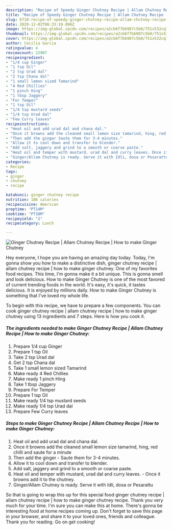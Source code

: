 ```yaml
---
description: "Recipe of Speedy Ginger Chutney Recipe | Allam Chutney Recipe | How to make Ginger Chutney"
title: "Recipe of Speedy Ginger Chutney Recipe | Allam Chutney Recipe | How to make Ginger Chutney"
slug: 6718-recipe-of-speedy-ginger-chutney-recipe-allam-chutney-recipe-how-to-make-ginger-chutney
date: 2020-12-02T06:33:19.096Z
image: https://img-global.cpcdn.com/recipes/a2cb6f7bb987c5b0/751x532cq70/ginger-chutney-recipe-allam-chutney-recipe-how-to-make-ginger-chutney-recipe-main-photo.jpg
thumbnail: https://img-global.cpcdn.com/recipes/a2cb6f7bb987c5b0/751x532cq70/ginger-chutney-recipe-allam-chutney-recipe-how-to-make-ginger-chutney-recipe-main-photo.jpg
cover: https://img-global.cpcdn.com/recipes/a2cb6f7bb987c5b0/751x532cq70/ginger-chutney-recipe-allam-chutney-recipe-how-to-make-ginger-chutney-recipe-main-photo.jpg
author: Cecilia Garcia
ratingvalue: 4
reviewcount: 22907
recipeingredient:
- "1/4 cup Ginger"
- "1 tsp Oil"
- "2 tsp Urad dal"
- "2 tsp Chana dal"
- "1 small lemon sized Tamarind"
- "4 Red Chillies"
- "1 pinch Hing"
- "1 tbsp Jaggery"
- "For Temper"
- "1 tsp Oil"
- "1/4 tsp mustard seeds"
- "1/4 tsp Urad dal"
- "Few Curry leaves"
recipeinstructions:
- "Heat oil and add urad dal and chana dal."
- "Once it browns add the cleaned small lemon size tamarind, hing, red chilli and saute for a minute"
- "Then add the ginger Saute them for 3-4 minutes."
- "Allow it to cool down and transfer to blender."
- "Add salt, jaggery and grind to a smooth or coarse paste."
- "Heat oil and temper with mustard, urad dal and curry leaves. Once it browns add it to the chutney."
- "Ginger/Allam Chutney is ready. Serve it with Idli, dosa or Pesarattu"
categories:
- Recipe
tags:
- ginger
- chutney
- recipe

katakunci: ginger chutney recipe 
nutrition: 186 calories
recipecuisine: American
preptime: "PT14M"
cooktime: "PT38M"
recipeyield: "2"
recipecategory: Lunch

---
```



![Ginger Chutney Recipe | Allam Chutney Recipe | How to make Ginger Chutney](https://img-global.cpcdn.com/recipes/a2cb6f7bb987c5b0/751x532cq70/ginger-chutney-recipe-allam-chutney-recipe-how-to-make-ginger-chutney-recipe-main-photo.jpg)

Hey everyone, I hope you are having an amazing day today. Today, I'm gonna show you how to make a distinctive dish, ginger chutney recipe | allam chutney recipe | how to make ginger chutney. One of my favorites food recipes. This time, I'm gonna make it a bit unique. This is gonna smell and look delicious.
 How to make Ginger Chutney is one of the most favored of current trending foods in the world. It's easy, it's quick, it tastes delicious. It is enjoyed by millions daily.  How to make Ginger Chutney is something that I've loved my whole life.




To begin with this recipe, we have to prepare a few components. You can cook ginger chutney recipe | allam chutney recipe | how to make ginger chutney using 13 ingredients and 7 steps. Here is how you cook it.

<!--inarticleads1-->

##### The ingredients needed to make Ginger Chutney Recipe | Allam Chutney Recipe | How to make Ginger Chutney:

1. Prepare 1/4 cup Ginger
1. Prepare 1 tsp Oil
1. Take 2 tsp Urad dal
1. Get 2 tsp Chana dal
1. Take 1 small lemon sized Tamarind
1. Make ready 4 Red Chillies
1. Make ready 1 pinch Hing
1. Take 1 tbsp Jaggery
1. Prepare For Temper
1. Prepare 1 tsp Oil
1. Make ready 1/4 tsp mustard seeds
1. Make ready 1/4 tsp Urad dal
1. Prepare Few Curry leaves




<!--inarticleads2-->

##### Steps to make Ginger Chutney Recipe | Allam Chutney Recipe | How to make Ginger Chutney:

1. Heat oil and add urad dal and chana dal.
1. Once it browns add the cleaned small lemon size tamarind, hing, red chilli and saute for a minute
1. Then add the ginger - Saute them for 3-4 minutes.
1. Allow it to cool down and transfer to blender.
1. Add salt, jaggery and grind to a smooth or coarse paste.
1. Heat oil and temper with mustard, urad dal and curry leaves. - Once it browns add it to the chutney.
1. Ginger/Allam Chutney is ready. Serve it with Idli, dosa or Pesarattu




So that is going to wrap this up for this special food ginger chutney recipe | allam chutney recipe | how to make ginger chutney recipe. Thank you very much for your time. I'm sure you can make this at home. There's gonna be interesting food at home recipes coming up. Don't forget to save this page in your browser, and share it to your loved ones, friends and colleague. Thank you for reading. Go on get cooking!
